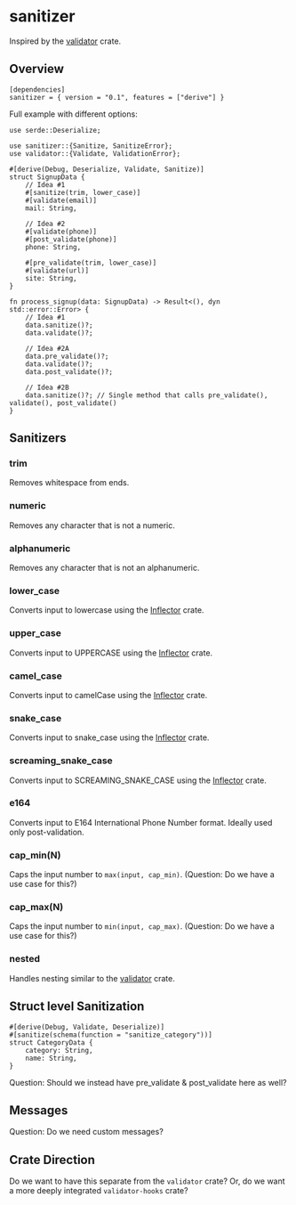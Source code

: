 # sanitizer

Inspired by the [validator](https://github.com/Keats/validator) crate.

## Overview

```
[dependencies]
sanitizer = { version = "0.1", features = ["derive"] }
```

Full example with different options:

```
use serde::Deserialize;

use sanitizer::{Sanitize, SanitizeError};
use validator::{Validate, ValidationError};

#[derive(Debug, Deserialize, Validate, Sanitize)]
struct SignupData {
    // Idea #1
    #[sanitize(trim, lower_case)]
    #[validate(email)]
    mail: String,
    
    // Idea #2
    #[validate(phone)]
    #[post_validate(phone)]
    phone: String,
    
    #[pre_validate(trim, lower_case)]
    #[validate(url)]
    site: String,
}

fn process_signup(data: SignupData) -> Result<(), dyn std::error::Error> {
    // Idea #1
    data.sanitize()?;
    data.validate()?;
    
    // Idea #2A
    data.pre_validate()?;
    data.validate()?;
    data.post_validate()?;
    
    // Idea #2B
    data.sanitize()?; // Single method that calls pre_validate(), validate(), post_validate()
}
```

## Sanitizers

### trim

Removes whitespace from ends.

### numeric

Removes any character that is not a numeric.

### alphanumeric

Removes any character that is not an alphanumeric.

### lower_case

Converts input to lowercase using the [Inflector](https://github.com/whatisinternet/Inflector) crate.

### upper_case

Converts input to UPPERCASE using the [Inflector](https://github.com/whatisinternet/Inflector) crate.

### camel_case

Converts input to camelCase using the [Inflector](https://github.com/whatisinternet/Inflector) crate.

### snake_case

Converts input to snake_case using the [Inflector](https://github.com/whatisinternet/Inflector) crate.

### screaming_snake_case

Converts input to SCREAMING_SNAKE_CASE using the [Inflector](https://github.com/whatisinternet/Inflector) crate.

### e164

Converts input to E164 International Phone Number format. Ideally used only post-validation.

### cap_min(N)

Caps the input number to `max(input, cap_min)`. (Question: Do we have a use case for this?)

### cap_max(N)

Caps the input number to `min(input, cap_max)`. (Question: Do we have a use case for this?)

### nested

Handles nesting similar to the [validator](https://github.com/Keats/validator) crate.

## Struct level Sanitization

```
#[derive(Debug, Validate, Deserialize)]
#[sanitize(schema(function = "sanitize_category"))]
struct CategoryData {
    category: String,
    name: String,
}
```

Question: Should we instead have pre_validate & post_validate here as well?

## Messages

Question: Do we need custom messages?

## Crate Direction

Do we want to have this separate from the `validator` crate? Or, do we want a more deeply integrated `validator-hooks` crate?

